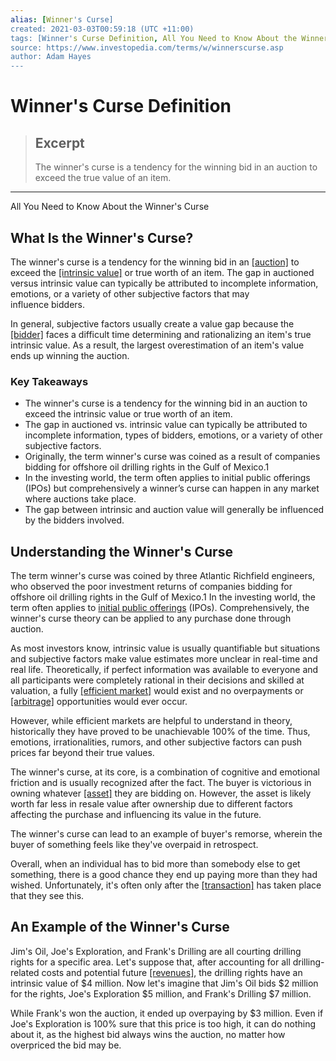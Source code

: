 ```yaml
---
alias: [Winner's Curse]
created: 2021-03-03T00:59:18 (UTC +11:00)
tags: [Winner's Curse Definition, All You Need to Know About the Winner's Curse]
source: https://www.investopedia.com/terms/w/winnerscurse.asp
author: Adam Hayes
---
```


# Winner's Curse Definition

> ## Excerpt
> The winner's curse is a tendency for the winning bid in an auction to exceed the true value of an item.

---

All You Need to Know About the Winner's Curse
## What Is the Winner's Curse?

The winner's curse is a tendency for the winning bid in an [[auction]](https://www.investopedia.com/terms/a/auction.asp) to exceed the [[intrinsic value]](https://www.investopedia.com/terms/i/intrinsicvalue.asp) or true worth of an item. The gap in auctioned versus intrinsic value can typically be attributed to incomplete information, emotions, or a variety of other subjective factors that may influence bidders.

In general, subjective factors usually create a value gap because the [[bidder]](https://www.investopedia.com/terms/b/bidder.asp) faces a difficult time determining and rationalizing an item's true intrinsic value. As a result, the largest overestimation of an item's value ends up winning the auction.

### Key Takeaways

-   The winner's curse is a tendency for the winning bid in an auction to exceed the intrinsic value or true worth of an item.
-   The gap in auctioned vs. intrinsic value can typically be attributed to incomplete information, types of bidders, emotions, or a variety of other subjective factors.
-   Originally, the term winner's curse was coined as a result of companies bidding for offshore oil drilling rights in the Gulf of Mexico.1
-   In the investing world, the term often applies to initial public offerings (IPOs) but comprehensively a winner’s curse can happen in any market where auctions take place.
-   The gap between intrinsic and auction value will generally be influenced by the bidders involved.

## Understanding the Winner's Curse

The term winner's curse was coined by three Atlantic Richfield engineers, who observed the poor investment returns of companies bidding for offshore oil drilling rights in the Gulf of Mexico.1 In the investing world, the term often applies to [initial public offerings](https://www.investopedia.com/terms/i/ipo.asp) (IPOs). Comprehensively, the winner's curse theory can be applied to any purchase done through auction.

As most investors know, intrinsic value is usually quantifiable but situations and subjective factors make value estimates more unclear in real-time and real life. Theoretically, if perfect information was available to everyone and all participants were completely rational in their decisions and skilled at valuation, a fully [[efficient market]](https://www.investopedia.com/terms/m/marketefficiency.asp) would exist and no overpayments or [[arbitrage]](https://www.investopedia.com/terms/a/arbitrage.asp) opportunities would ever occur.

However, while efficient markets are helpful to understand in theory, historically they have proved to be unachievable 100% of the time. Thus, emotions, irrationalities, rumors, and other subjective factors can push prices far beyond their true values.

The winner's curse, at its core, is a combination of cognitive and emotional friction and is usually recognized after the fact. The buyer is victorious in owning whatever [[asset]](https://www.investopedia.com/terms/a/asset.asp) they are bidding on. However, the asset is likely worth far less in resale value after ownership due to different factors affecting the purchase and influencing its value in the future.

The winner's curse can lead to an example of buyer's remorse, wherein the buyer of something feels like they've overpaid in retrospect.

Overall, when an individual has to bid more than somebody else to get something, there is a good chance they end up paying more than they had wished. Unfortunately, it's often only after the [[transaction]](https://www.investopedia.com/terms/t/transaction.asp) has taken place that they see this.

## An Example of the Winner's Curse

Jim's Oil, Joe's Exploration, and Frank's Drilling are all courting drilling rights for a specific area. Let's suppose that, after accounting for all drilling-related costs and potential future [[revenues]](https://www.investopedia.com/terms/r/revenue.asp), the drilling rights have an intrinsic value of $4 million. Now let's imagine that Jim's Oil bids $2 million for the rights, Joe's Exploration $5 million, and Frank's Drilling $7 million.

While Frank's won the auction, it ended up overpaying by $3 million. Even if Joe's Exploration is 100% sure that this price is too high, it can do nothing about it, as the highest bid always wins the auction, no matter how overpriced the bid may be.
